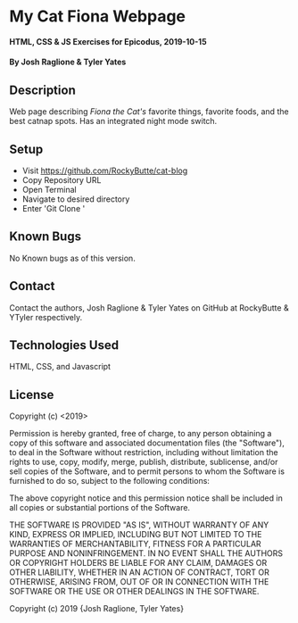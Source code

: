 # My Cat Fiona Webpage

#### HTML, CSS & JS Exercises for Epicodus, 2019-10-15

#### By Josh Raglione & Tyler Yates

## Description
Web page describing _Fiona the Cat's_ favorite things, favorite foods, and the best catnap spots. Has an integrated night mode switch.

## Setup

* Visit <https://github.com/RockyButte/cat-blog>
* Copy Repository URL
* Open Terminal
* Navigate to desired directory
* Enter 'Git Clone <Insert Repository URL>'

## Known Bugs
No Known bugs as of this version.

## Contact
Contact the authors, Josh Raglione & Tyler Yates on GitHub at RockyButte & YTyler respectively.

## Technologies Used
HTML, CSS, and Javascript

## License
Copyright (c) <2019>

Permission is hereby granted, free of charge, to any person obtaining a copy of this software and associated documentation files (the "Software"), to deal in the Software without restriction, including without limitation the rights to use, copy, modify, merge, publish, distribute, sublicense, and/or sell copies of the Software, and to permit persons to whom the Software is furnished to do so, subject to the following conditions:

The above copyright notice and this permission notice shall be included in all copies or substantial portions of the Software.

THE SOFTWARE IS PROVIDED "AS IS", WITHOUT WARRANTY OF ANY KIND, EXPRESS OR IMPLIED, INCLUDING BUT NOT LIMITED TO THE WARRANTIES OF MERCHANTABILITY, FITNESS FOR A PARTICULAR PURPOSE AND NONINFRINGEMENT. IN NO EVENT SHALL THE AUTHORS OR COPYRIGHT HOLDERS BE LIABLE FOR ANY CLAIM, DAMAGES OR OTHER LIABILITY, WHETHER IN AN ACTION OF CONTRACT, TORT OR OTHERWISE, ARISING FROM, OUT OF OR IN CONNECTION WITH THE SOFTWARE OR THE USE OR OTHER DEALINGS IN THE SOFTWARE.

Copyright (c) 2019 {Josh Raglione, Tyler Yates}
